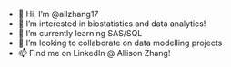 - 👋 Hi, I’m @allzhang17
- 👀 I’m interested in biostatistics and data analytics!
- 🌱 I’m currently learning SAS/SQL 
- 💞️ I’m looking to collaborate on data modelling projects 
- 📫 Find me on LinkedIn @ Allison Zhang!

<!---
allzhang17/allzhang17 is a ✨ special ✨ repository because its `README.md` (this file) appears on your GitHub profile.
You can click the Preview link to take a look at your changes.
--->
